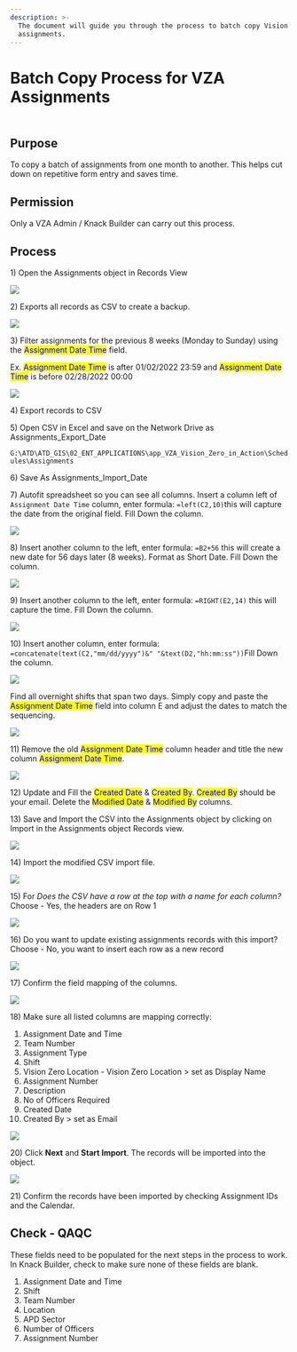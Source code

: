 ```yaml
---
description: >-
  The document will guide you through the process to batch copy Vision Zero
  assignments.
---
```


# Batch Copy Process for VZA Assignments

\
Purpose&#x20;
-------------

To copy a batch of assignments from one month to another. This helps cut down on repetitive form entry and saves time.

## Permission

Only a VZA Admin / Knack Builder can carry out this process.

## Process

1\) Open the Assignments object in Records View

![](<../../.gitbook/assets/image (185).png>)

2\) Exports all records as CSV to create a backup.

![](<../../.gitbook/assets/image (181).png>)

3\) Filter assignments for the previous 8 weeks (Monday to Sunday) using the <mark style="color:blue;">Assignment Date Time</mark> field.

Ex. <mark style="color:blue;">Assignment Date Time</mark> is after 01/02/2022 23:59 and <mark style="color:blue;">Assignment Date Time</mark> is before 02/28/2022 00:00

![](<../.gitbook/assets/image (5).png>)

4\) Export records to CSV

5\) Open CSV in Excel and save on the Network Drive as Assignments\_Export\_Date

`G:\ATD\ATD_GIS\02_ENT_APPLICATIONS\app_VZA_Vision_Zero_in_Action\Schedules\Assignments`

6\) Save As Assignments\_Import\_Date

7\) Autofit spreadsheet so you can see all columns. Insert a column left of `Assignment Date Time` column, enter formula: `=left(C2,10)`this will capture the date from the original field. Fill Down the column.&#x20;

![](<../../.gitbook/assets/image (189).png>)

8\) Insert another column to the left, enter formula: `=B2+56` this will create a new date for 56 days later (8 weeks). Format as Short Date. Fill Down the column.

![](<../.gitbook/assets/image (8).png>)

9\) Insert another column to the left, enter formula: `=RIGHT(E2,14)` this will capture the time. Fill Down the column.

![](<../../.gitbook/assets/image (187).png>)

10\) Insert another column, enter formula: `=concatenate(text(C2,"mm/dd/yyyy")&" "&text(D2,"hh:mm:ss"))`Fill Down the column.

![](<../../.gitbook/assets/image (196).png>)

Find all overnight shifts that span two days. Simply copy and paste the <mark style="color:blue;">Assignment Date Time</mark> field into column E and adjust the dates to match the sequencing.

![](<../.gitbook/assets/image (3).png>)

11\) Remove the old <mark style="color:blue;">Assignment Date Time</mark> column header and title the new column <mark style="color:blue;">Assignment Date Time</mark>.

![](<../.gitbook/assets/image (7).png>)

12\) Update and Fill the <mark style="color:blue;">Created Date</mark> & <mark style="color:blue;">Created By</mark>. <mark style="color:blue;">Created By</mark> should be your email. Delete the <mark style="color:blue;">Modified Date</mark> & <mark style="color:blue;">Modified By</mark> columns.

13\) Save and Import the CSV  into the Assignments object by clicking on Import in the Assignments object Records view.&#x20;

![](<../../.gitbook/assets/image (183).png>)

14\) Import the modified CSV import file.

![](<../../.gitbook/assets/image (190).png>)

15\) For _Does the CSV have a row at the top with a name for each column?_ Choose - Yes, the headers are on Row 1

![](<../../.gitbook/assets/image (184).png>)

16\) Do you want to update existing assignments records with this import? Choose - No, you want to insert each row as a new record

![](<../../.gitbook/assets/image (193).png>)

17\) Confirm the field mapping of the columns.&#x20;

![](<../../.gitbook/assets/image (186).png>)

18\)  Make sure all listed columns are mapping correctly:

1. Assignment Date and Time
2. Team Number
3. Assignment Type
4. Shift
5. Vision Zero Location - Vision Zero Location > set as Display Name
6. Assignment Number
7. Description
8. No of Officers Required
9. Created Date
10. Created By > set as Email

![](<../../.gitbook/assets/image (188).png>)

20\) Click **Next** and **Start Import**. The records will be imported into the object.&#x20;

![](<../../.gitbook/assets/image (180).png>)

21\) Confirm the records have been imported by checking Assignment IDs and the Calendar.&#x20;

## Check - QAQC

These fields need to be populated for the next steps in the process to work. In Knack Builder, check to make sure none of these fields are blank.

1. Assignment Date and Time
2. Shift&#x20;
3. Team Number&#x20;
4. Location
5. APD Sector&#x20;
6. Number of Officers
7. Assignment Number

